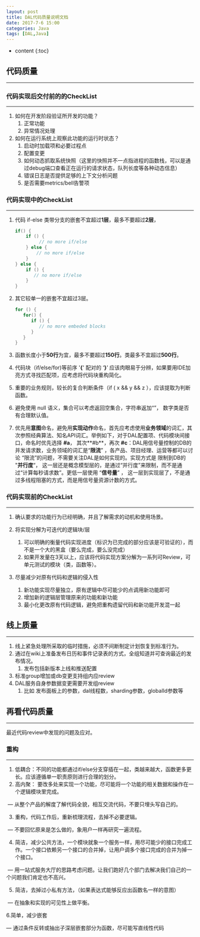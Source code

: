 ```yaml
---
layout: post
title: DAL代码质量说明文档
date: 2017-7-6 15:00
categories: Java
tags: [DAL,Java]
---
```


* content
{:toc}
## 代码质量

------

### 代码实现后交付前的的CheckList

------

1. 如何在开发阶段验证所开发的功能？
   1. 正常功能
   2. 异常情况处理
2. 如何在运行系统上观察此功能的运行时状态？
   1. 启动时加载项和必要过程点
   2. 配置变更
   3. 如何动态抓取系统快照（这里的快照并不一点指进程的函数栈，可以是通过debug端口查看正在运行的请求状态，队列长度等各种动态信息）
   4. 错误日志是否提供足够的上下文分析问题
   5. 是否需要metrics/bell告警项

### 代码实现中的CheckList

------

1. 代码 if-else 类带分支的嵌套不宜超过**1层**，最多不要超过**2层**，

   ```java
   if() {
       if () {
            // no more if/else
       } else {
           // no more if/else 
       }
   } else {
       if () {
          // no more if/else
       }
   }
   ```

2. 其它较单一的嵌套不宜超过3层。

   ```java
   for () {
      for() {
         if () {
            // no more embeded blocks
         } 
      }
   }
   ```

3. 函数长度小于**50行**为宜，最多不要超过**150行**。类最多不宜超过**500行**。

4. 代码块（if/else/for)等前序 '**{**'  配对的  ‘**}**’ 应该肉眼易于分辨，如果要用IDE加亮方式寻找匹配项，应考虑将代码块重构简化。

5. 重要的业务规则，较长的复合判断条件（if ( x && y && z ），应该提取为判断函数。

6. 避免使用 null 语义，集合可以考虑返回空集合，字符串返加“”， 数字类是否有合理默认值。

7. 优先用**意图**命名，避免用**实现动作**命名，首先应考虑使用**业务领域**的词汇，其次参照经典算法、知名API词汇。举例如下，对于DAL配置项、代码模块间接口，命名时优先选择 **#a**， 其次**#b**，再次 **#c**：DAL用信号量控制的DB的并发请求数，业务领域的词汇是“**限流**” ，各产品、项目经理、运营等都可以讨论 “限流”的问题，不需要关注DAL是如何实现的。实现方式是 限制到DB的 "**并行度**“， 这一层还是概念模型层的，是通过“并行度”来限制，而不是通过“计算每秒请求数”。更低一层使用 “**信号量**” ， 这一层到实现层了，不是通过多线程阻塞的方式，而是用信号量资源计数的方式。

### 代码实现前的CheckList

------

1. 确认要求的功能行为已经明确，并且了解需求的动机和使用场景。

2. 将实现分解为可迭代的逻辑块/层​

   1. 可以明确的衡量代码实现进度（标识为已完成的部分应该是可验证的），而不是一个大的黑盒（要么完成，要么没完成）
   2. 如果开发量在3天以上，应该将代码实现方案分解为一系列可Review，可单元测试的模块（类，函数等）。

3. 尽量减少对原有代码和逻辑的侵入性

   1. 新功能实现尽量独立，原有逻辑中尽可能少的点调用新功能即可
   2. 增加新的逻辑层管理原来的功能和新功能
   3. 最小化更改原有代码逻辑，避免把重构遗留代码和新功能开发混一起

## 线上质量

------

1. 线上紧急处理所采取的临时措施，必须不间断制定计划恢复到标准行为。
2. 通过在wiki上准备发布日历和事件记录表的方式，全组知道并可查询最近的发布情况。
   1. 发布包括新版本上线和推送配置
3. 标准group增加或db变更支持组内应review
4. DAL服务自身参数据变更需要开发组review
   1. 比如 发布面板上的参数，dal线程数，sharding参数，globalId参数等

## 再看代码质量

------

最近代码review中发现的问题及应对。

### 重构

------

1.  低耦合：不同的功能都通过if/else分支穿插在一起，类越来越大，函数更多更长。应该遵循单一职责原则进行合理的划分。
2.  高内聚： 要改多处来实现一个功能，尽可能将一个功能的相关数据和操作在一个逻辑模块里完成。

​       — 从整个产品的解度了解代码全貌，相互交流代码，不要只埋头写自己的。

3. 重构，代码工作后，重新梳理流程，去掉不必要逻辑。

​      — 不要回忆原来是怎么做的，象用户一样再研究一遍流程。

4. 简洁，减少公共方法，一个模块就象一个服务一样，用尽可能少的接口完成工作。一个接口依赖另一个接口的合并掉，让用户调多个接口完成的合并为掉一个接口。

​     — 用一站式服务大厅的思路考虑问题。让我们跑好几个部门去解决我们自己的一个问题我们肯定也不高兴。

5. 简洁，去掉过小私有方法，（如果表达式能够反应出函数名一样的意图）

​     — 在抽象和实现的可见性上做平衡。

  6.简单，减少嵌套

   — 通过条件反转或抽出子深层嵌套部分为函数，尽可能写直线性代码